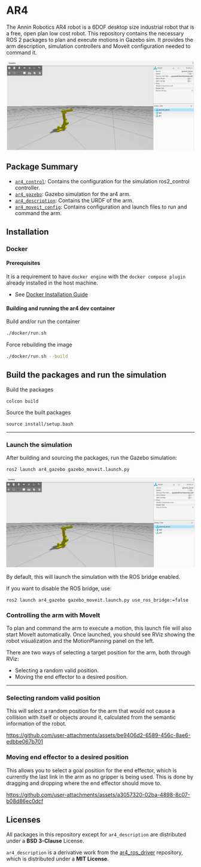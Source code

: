 # AR4

The Annin Robotics AR4 robot is a 6DOF desktop size industrial robot that is a free, open plan low cost robot. This repository contains the necessary ROS 2 packages to plan and execute motions in Gazebo sim. It provides the arm description, simulation controllers and Moveit configuration needed to command it.

<p align="center">
  <img src="docs/ar4.png" width=500 />
</p>

## Package Summary

- [`ar4_control`](./ar4_control): Contains the configuration for the simulation ros2_control controller.
- [`ar4_gazebo`](./ar4_gazebo): Gazebo simulation for the ar4 arm.
- [`ar4_description`](./ar4_description): Contains the URDF of the arm.
- [`ar4_moveit_config`](./ar4_moveit_config): Contains configuration and launch files to run and command the arm.

## Installation

### Docker

#### Prerequisites

It is a requirement to have `docker engine` with the `docker compose plugin` already installed in the host machine.

* See [Docker Installation Guide](https://docs.docker.com/engine/install/ubuntu/)

#### Building and running the ar4 dev container

Build and/or run the container
```bash
./docker/run.sh
```

Force rebuilding the image

```bash
./docker/run.sh --build
```

## Build the packages and run the simulation

Build the packages

```
colcon build
```

Source the built packages

```
source install/setup.bash
```

---

### Launch the simulation

After building and sourcing the packages, run the Gazebo simulation:

```
ros2 launch ar4_gazebo gazebo_moveit.launch.py
```

![Ar4 Gazebo](docs/ar4.png)

By default, this will launch the simulation with the ROS bridge enabled.



If you want to disable the ROS bridge, use:

```
ros2 launch ar4_gazebo gazebo_moveit.launch.py use_ros_bridge:=false
```

### Controlling the arm with MoveIt

To plan and command the arm to execute a motion, this launch file will also start MoveIt automatically. Once launched, you should see RViz showing the robot visualization and the MotionPlanning panel on the left.

There are two ways of selecting a target position for the arm, both through RViz:
- Selecting a random valid position.
- Moving the end effector to a desired position.

---

### Selecting random valid position
This will select a random position for the arm that would not cause a collision with itself or objects around it, calculated from the semantic information of the robot.

https://github.com/user-attachments/assets/be9406d2-6589-456c-8ae6-edbbe067b701


### Moving end effector to a desired position
This allows you to select a goal position for the end effector, which is currently the last link in the arm as no gripper is being used. This is done by dragging and dropping where the end effector should move to.

https://github.com/user-attachments/assets/a3057320-02ba-4898-8c07-b08d86ec0dcf


## Licenses

All packages in this repository except for `ar4_description` are distributed under a **BSD 3-Clause** License.

`ar4_description` is a derivative work from the [ar4_ros_driver](https://github.com/ycheng517/ar4_ros_driver/tree/main/annin_ar4_description) repository, which is distributed under a **MIT License**.
